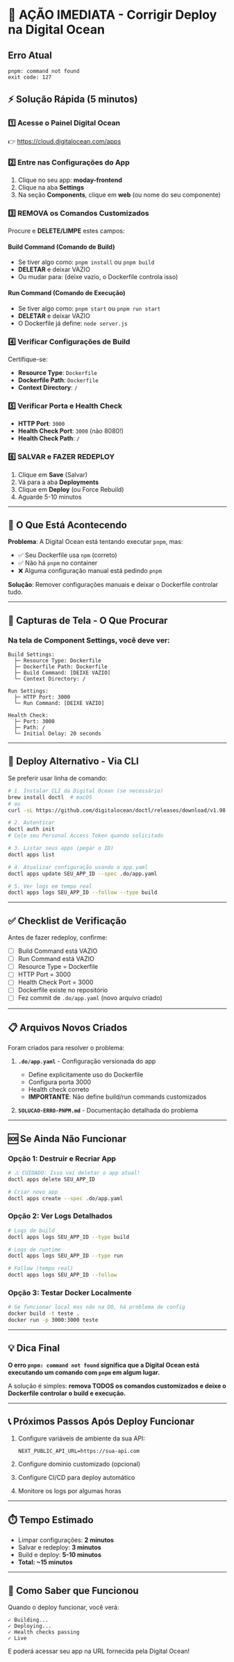# 🚨 AÇÃO IMEDIATA - Corrigir Deploy na Digital Ocean

## Erro Atual
```
pnpm: command not found
exit code: 127
```

## ⚡ Solução Rápida (5 minutos)

### 1️⃣ Acesse o Painel Digital Ocean
👉 https://cloud.digitalocean.com/apps

### 2️⃣ Entre nas Configurações do App
1. Clique no seu app: **moday-frontend**
2. Clique na aba **Settings**
3. Na seção **Components**, clique em **web** (ou nome do seu componente)

### 3️⃣ REMOVA os Comandos Customizados
Procure e **DELETE/LIMPE** estes campos:

#### Build Command (Comando de Build)
- Se tiver algo como: `pnpm install` ou `pnpm build`
- **DELETAR** e deixar VAZIO
- Ou mudar para: (deixe vazio, o Dockerfile controla isso)

#### Run Command (Comando de Execução)  
- Se tiver algo como: `pnpm start` ou `pnpm run start`
- **DELETAR** e deixar VAZIO
- O Dockerfile já define: `node server.js`

### 4️⃣ Verificar Configurações de Build
Certifique-se:
- **Resource Type**: `Dockerfile`
- **Dockerfile Path**: `Dockerfile`
- **Context Directory**: `/`

### 5️⃣ Verificar Porta e Health Check
- **HTTP Port**: `3000`
- **Health Check Port**: `3000` (não 8080!)
- **Health Check Path**: `/`

### 6️⃣ SALVAR e FAZER REDEPLOY
1. Clique em **Save** (Salvar)
2. Vá para a aba **Deployments**
3. Clique em **Deploy** (ou Force Rebuild)
4. Aguarde 5-10 minutos

---

## 🎯 O Que Está Acontecendo

**Problema**: A Digital Ocean está tentando executar `pnpm`, mas:
- ✅ Seu Dockerfile usa `npm` (correto)
- ✅ Não há `pnpm` no container
- ❌ Alguma configuração manual está pedindo `pnpm`

**Solução**: Remover configurações manuais e deixar o Dockerfile controlar tudo.

---

## 📱 Capturas de Tela - O Que Procurar

### Na tela de Component Settings, você deve ver:

```
Build Settings:
  ├─ Resource Type: Dockerfile
  ├─ Dockerfile Path: Dockerfile
  ├─ Build Command: [DEIXE VAZIO]
  └─ Context Directory: /

Run Settings:
  ├─ HTTP Port: 3000
  └─ Run Command: [DEIXE VAZIO]

Health Check:
  ├─ Port: 3000
  ├─ Path: /
  └─ Initial Delay: 20 seconds
```

---

## 🔄 Deploy Alternativo - Via CLI

Se preferir usar linha de comando:

```bash
# 1. Instalar CLI da Digital Ocean (se necessário)
brew install doctl  # macOS
# ou
curl -sL https://github.com/digitalocean/doctl/releases/download/v1.98.0/doctl-1.98.0-linux-amd64.tar.gz | tar -xzv

# 2. Autenticar
doctl auth init
# Cole seu Personal Access Token quando solicitado

# 3. Listar seus apps (pegar o ID)
doctl apps list

# 4. Atualizar configuração usando o app.yaml
doctl apps update SEU_APP_ID --spec .do/app.yaml

# 5. Ver logs em tempo real
doctl apps logs SEU_APP_ID --follow --type build
```

---

## ✅ Checklist de Verificação

Antes de fazer redeploy, confirme:

- [ ] Build Command está VAZIO
- [ ] Run Command está VAZIO  
- [ ] Resource Type = Dockerfile
- [ ] HTTP Port = 3000
- [ ] Health Check Port = 3000
- [ ] Dockerfile existe no repositório
- [ ] Fez commit de `.do/app.yaml` (novo arquivo criado)

---

## 📋 Arquivos Novos Criados

Foram criados para resolver o problema:

1. **`.do/app.yaml`** - Configuração versionada do app
   - Define explicitamente uso do Dockerfile
   - Configura porta 3000
   - Health check correto
   - **IMPORTANTE**: Não define build/run commands customizados

2. **`SOLUCAO-ERRO-PNPM.md`** - Documentação detalhada do problema

---

## 🆘 Se Ainda Não Funcionar

### Opção 1: Destruir e Recriar App
```bash
# ⚠️ CUIDADO: Isso vai deletar o app atual!
doctl apps delete SEU_APP_ID

# Criar novo app
doctl apps create --spec .do/app.yaml
```

### Opção 2: Ver Logs Detalhados
```bash
# Logs de build
doctl apps logs SEU_APP_ID --type build

# Logs de runtime
doctl apps logs SEU_APP_ID --type run

# Follow (tempo real)
doctl apps logs SEU_APP_ID --follow
```

### Opção 3: Testar Docker Localmente
```bash
# Se funcionar local mas não na DO, há problema de config
docker build -t teste .
docker run -p 3000:3000 teste
```

---

## 💡 Dica Final

**O erro `pnpm: command not found` significa que a Digital Ocean está executando um comando com `pnpm` em algum lugar.**

A solução é simples: **remova TODOS os comandos customizados e deixe o Dockerfile controlar o build e execução.**

---

## 📞 Próximos Passos Após Deploy Funcionar

1. Configure variáveis de ambiente da sua API:
   ```
   NEXT_PUBLIC_API_URL=https://sua-api.com
   ```

2. Configure domínio customizado (opcional)

3. Configure CI/CD para deploy automático

4. Monitore os logs por algumas horas

---

## ⏱️ Tempo Estimado

- Limpar configurações: **2 minutos**
- Salvar e redeploy: **3 minutos**
- Build e deploy: **5-10 minutos**
- **Total: ~15 minutos**

---

## 🎉 Como Saber que Funcionou

Quando o deploy funcionar, você verá:

```
✓ Building...
✓ Deploying...
✓ Health checks passing
✓ Live
```

E poderá acessar seu app na URL fornecida pela Digital Ocean!

